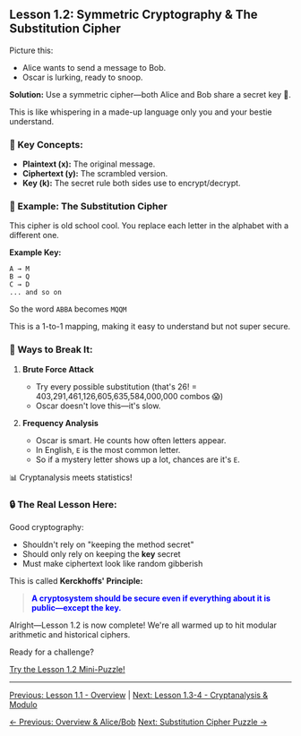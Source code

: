 ## Lesson 1.2: Symmetric Cryptography & The Substitution Cipher

Picture this:

-   Alice wants to send a message to Bob.
-   Oscar is lurking, ready to snoop.

**Solution:** Use a symmetric cipher—both Alice and Bob share a secret key 🔑.

This is like whispering in a made-up language only you and your bestie understand.

### 🧠 Key Concepts:

-   **Plaintext (x):** The original message.
-   **Ciphertext (y):** The scrambled version.
-   **Key (k):** The secret rule both sides use to encrypt/decrypt.

### 🧩 Example: The Substitution Cipher

This cipher is old school cool. You replace each letter in the alphabet with a different one.

**Example Key:**
```
A → M
B → Q
C → D
... and so on
```

So the word `ABBA` becomes `MQQM`

This is a 1-to-1 mapping, making it easy to understand but not super secure.

### 🧨 Ways to Break It:

1.  **Brute Force Attack**
    -   Try every possible substitution (that's 26! = 403,291,461,126,605,635,584,000,000 combos 😱)
    -   Oscar doesn't love this—it's slow.

2.  **Frequency Analysis**
    -   Oscar is smart. He counts how often letters appear.
    -   In English, `E` is the most common letter.
    -   So if a mystery letter shows up a lot, chances are it's `E`.

📊 Cryptanalysis meets statistics!

### 🔒 The Real Lesson Here:

Good cryptography:

-   Shouldn't rely on "keeping the method secret"
-   Should only rely on keeping the **key** secret
-   Must make ciphertext look like random gibberish

This is called **Kerckhoffs' Principle:**

> <span style="color: blue; font-weight: bold;">A cryptosystem should be secure even if everything about it is public—except the key.</span>

Alright—Lesson 1.2 is now complete!
We're all warmed up to hit modular arithmetic and historical ciphers.

Ready for a challenge?

[Try the Lesson 1.2 Mini-Puzzle!](ch01_lesson1.2_puzzle.html)

---

[Previous: Lesson 1.1 - Overview](ch01.html) | [Next: Lesson 1.3-4 - Cryptanalysis & Modulo](ch01_lesson1.3-4.html)

<div class="page-navigation">
    <a href="ch01.html" class="prev">← Previous: Overview & Alice/Bob</a>
    <a href="ch01_lesson1.2_puzzle.html" class="next">Next: Substitution Cipher Puzzle →</a>
</div>

<script src="../scripts/main.js"></script>